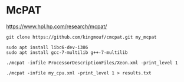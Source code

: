 # McPAT

https://www.hpl.hp.com/research/mcpat/


```
git clone https://github.com/kingmouf/cmcpat.git my_mcpat

sudo apt install libc6-dev-i386
sudo apt install gcc-7-multilib g++-7-multilib
```

```
./mcpat -infile ProcessorDescriptionFiles/Xeon.xml -print_level 1

./mcpat -infile my_cpu.xml -print_level 1 > results.txt
```

